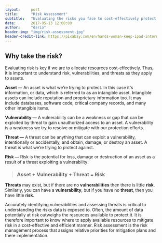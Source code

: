 ```yaml
---
layout:     post
title:      "Risk Assessment"
subtitle:   "Evaluating the risks you face to cost-effectively protect your data."
date:       2017-05-13 12:00:00
author:     "dario"
header-img: "img/risk-assessment.jpg"
header-credit-link: https://pixabay.com/en/hands-woman-keep-ipad-internet-1004271/
---
```


## Why take the risk?
Evaluating risk is key if we are to allocate resources cost-effectively. Thus, it is important to understand risk, vulnerabilities, and threats as they apply to assets.

**Asset —** An asset is what we’re trying to protect. In this case it's information, or data, which is referred to as an intangible asset. Intangible assets can include reputation and proprietary information too. It may include databases, software code, critical company records, and many other intangible items.


**Vulnerability —** A vulnerability can be a weakness or gap that can be exploited by threat to gain unauthorized access to an asset. A vulnerability is a weakness we try to resolve or mitigate with our protection efforts.

**Threat —** A threat can be anything that can exploit a vulnerability, intentionally or accidentally, and obtain, damage, or destroy an asset. A threat is what we’re trying to protect against.

**Risk —** Risk is the potential for loss, damage or destruction of an asset as a result of a threat exploiting a vulnerability:

> ### Asset + Vulnerability + Threat = Risk

**Threats** may exist, but if there are no **vulnerabilities** then there is little **risk**. Similarly, you can have a **vulnerability**, but if you have no **threat**, then you have little **risk**.

Accurately identifying vulnerabilities and assessing threats is critical to understanding the risks data is exposed to. Often, the amount of data potentially at risk outweighs the resources available to protect it. It is therefore important to know where to apply available resources to mitigate risk in a cost-effective and efficient manner. Risk assessment is the risk management process that assigns relative priorities for mitigation plans and there implementation.
